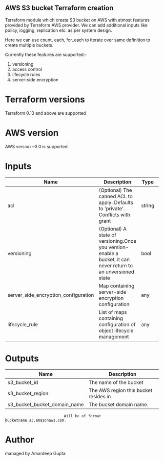 ## AWS S3 bucket Terraform creation

Terraform module which create S3 bucket on AWS with atmost features provided by Terraform AWS provider.
We can add additional inputs like policy, logging, replication etc. as per system design. 

Here we can use count, each, for_each to iterate over same definition to create multiple buckets.

Currently these features are supported:-

1. versioning
2. access control
3. lifecycle rules
4. server-side encryption

# Terraform versions

Terraform 0.13 and above are supported

# AWS version

AWS version ~3.0 is supported

# Inputs

Name | Description | Type | Default | Required
---- | ----------- | ---- |  ------- |  --------
acl |  (Optional) The canned ACL to apply. Defaults to 'private'. Conflicts with grant | string | "private" | no
versioning | (Optional) A state of versioning.Once you version-enable a bucket, it can never return to an unversioned state | bool | none | no
server_side_encryption_configuration | Map containing server-side encryption configuration | any | {} | no
lifecycle_rule | List of maps containing configuration of object lifecycle management | any | [] | no

# Outputs

Name | Description
---- | -----------
s3_bucket_id | The name of the bucket
s3_bucket_region | The AWS region this bucket resides in
s3_bucket_bucket_domain_name | The bucket domain name. 
                               Will be of format bucketname.s3.amazonaws.com.

#   Author

managed by Amardeep Gupta

